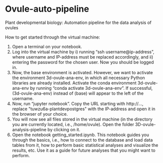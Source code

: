 # Ovule-auto-pipeline
Plant developmental biology: Automation pipeline for the data analysis of ovules

How to get started through the virtual machine:
1.	Open a terminal on your notebook.
2.	Log into the virtual machine by i) running “ssh username@ip-address”, where username and IP-address must be replaced accordingly, and ii) entering the password for the chosen user. Now you should be logged in.
3.	Now, the base environment is activated. However, we want to activate the environment 3d-ovule-ana-env, in which all necessary Python libraries are already installed. Activate the conda environment 3d-ovule-ana-env by running “conda activate 3d-ovule-ana-env”. If successful, (3d-ovule-ana-env) instead of (base) will appear to the left of the username.
4.	Now, run “jupyter notebook”. Copy the URL starting with http://..., replace "tuwzu6a-plantdevpostgres" with the IP-address and open it in the browser of your choice.
5.	You will now see all files stored in the virtual machine (in the directory you are currently located, i.e., /home/ovule). Open the folder 3D-ovule-analysis-pipeline by clicking on it.
6.  Open the notebook getting_started.ipynb. This notebook guides you through the basics, i.e., how to connect to the database and load data tables from it, how to perform basic statistical analyses and visualize the results, etc. Use it as a guide for future analyses that you might want to perform.
